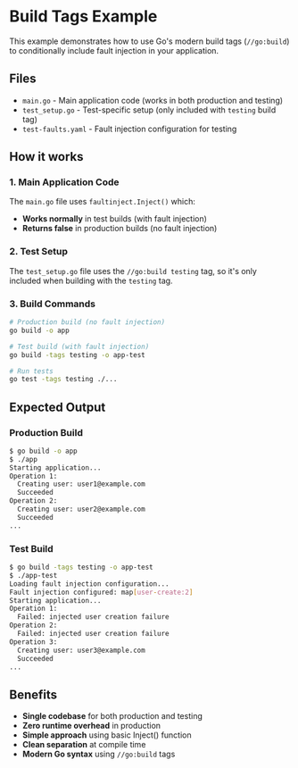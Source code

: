 # Build Tags Example

This example demonstrates how to use Go's modern build tags (`//go:build`) to conditionally include fault injection in your application.

## Files

- `main.go` - Main application code (works in both production and testing)
- `test_setup.go` - Test-specific setup (only included with `testing` build tag)
- `test-faults.yaml` - Fault injection configuration for testing

## How it works

### 1. Main Application Code
The `main.go` file uses `faultinject.Inject()` which:
- **Works normally** in test builds (with fault injection)
- **Returns false** in production builds (no fault injection)

### 2. Test Setup
The `test_setup.go` file uses the `//go:build testing` tag, so it's only included when building with the `testing` tag.

### 3. Build Commands

```bash
# Production build (no fault injection)
go build -o app

# Test build (with fault injection)
go build -tags testing -o app-test

# Run tests
go test -tags testing ./...
```

## Expected Output

### Production Build
```bash
$ go build -o app
$ ./app
Starting application...
Operation 1:
  Creating user: user1@example.com
  Succeeded
Operation 2:
  Creating user: user2@example.com
  Succeeded
...
```

### Test Build
```bash
$ go build -tags testing -o app-test
$ ./app-test
Loading fault injection configuration...
Fault injection configured: map[user-create:2]
Starting application...
Operation 1:
  Failed: injected user creation failure
Operation 2:
  Failed: injected user creation failure
Operation 3:
  Creating user: user3@example.com
  Succeeded
...
```

## Benefits

- **Single codebase** for both production and testing
- **Zero runtime overhead** in production
- **Simple approach** using basic Inject() function
- **Clean separation** at compile time
- **Modern Go syntax** using `//go:build` tags 